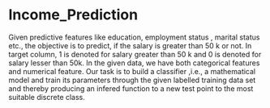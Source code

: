 # Income_Prediction

Given predictive features like education,
employment status , marital status etc., the objective is to predict, if the salary is greater than 50 k
or not. In target column, 1 is denoted for salary greater than 50 k and 0 is denoted for salary lesser
than 50k. In the given data, we have both categorical features and numerical feature. Our task is
to build a classifier ,i.e., a mathematical model and train its parameters through the given labelled
training data set and thereby producing an infered function to a new test point to the most suitable
discrete class.
